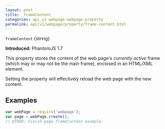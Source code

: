 ```yaml
---
layout: post
title:  frameContent
categories: api_v1 webpage webpage-property
permalink: api/v1/webpage/property/frame-content.html
---
```


`frameContent` {string}

**Introduced:** PhantomJS 1.7

This property stores the content of the web page's _currently active_ frame (which may or may not be the main frame), enclosed in an HTML/XML element.

Setting the property will effectively reload the web page with the new content.

## Examples

```javascript
var webPage = require('webpage');
var page = webPage.create();
// @TODO: Finish page.frameContent example.
```








